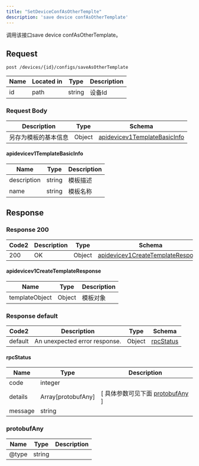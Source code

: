 ```yaml
---
title: "SetDeviceConfAsOtherTemplte"
description: 'save device confAsOtherTemplate'
---
```



调用该接口save device confAsOtherTemplate。



## Request


```
post /devices/{id}/configs/saveAsOtherTemplate
```



| Name | Located in | Type | Description | 
| ---- | ---------- | ----------- | ----------- | 
| id | path | string |  设备Id |  





### Request Body


 
| Description | Type | Schema |
| ----------- | ------ | ------ |
| 另存为模板的基本信息 | Object | [apidevicev1TemplateBasicInfo](#apidevicev1TemplateBasicInfo) |

#### apidevicev1TemplateBasicInfo

| Name | Type | Description | 
| ---- | ---- | ----------- |     
| description | string | 模板描述 |      
| name | string | 模板名称 |   


  
     
   
     
 
 





## Response



### Response  200

 
| Code2 | Description | Type | Schema |
| ---- | ----------- | ------ | ------ |
| 200 | OK | Object | [apidevicev1CreateTemplateResponse](#apidevicev1CreateTemplateResponse) |

#### apidevicev1CreateTemplateResponse

| Name | Type | Description | 
| ---- | ---- | ----------- |    
| templateObject | Object | 模板对象   |   


  
    
          
     
 
 


 


### Response  default

 
| Code2 | Description | Type | Schema |
| ---- | ----------- | ------ | ------ |
| default | An unexpected error response. | Object | [rpcStatus](#rpcStatus) |

#### rpcStatus

| Name | Type | Description | 
| ---- | ---- | ----------- |     
| code | integer |  |          
| details | Array[protobufAny] |  [ 具体参数可见下面 [protobufAny](#protobufAny) ] |       
| message | string |  |   


  
     
   
       
         
### protobufAny
| Name | Type | Description | 
| ---- | ---- | ----------- |     
| @type | string |  |   


  
     
 
 


          
     
   
     
 
 


 


